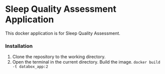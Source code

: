 
# Sleep Quality Assessment Application

This docker application is for Sleep Quality Assessment.

### Installation

1. Clone the repository to the working directory.
2. Open the terminal in the current directory. Build the image.
    `docker build -t databox_app:2`
